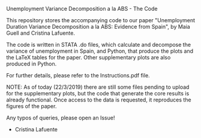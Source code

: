
Unemployment Variance Decomposition a la ABS - The Code

This repository stores the accompanying code to our paper "Unemployment Duration Variance Decomposition a la ABS: Evidence from Spain", by Maia Guell and Cristina Lafuente.

The code is written in STATA .do files, which calculate and decompose the variance of unemployment in Spain, and Python, that produce the plots and the LaTeX tables for the paper. Other supplementary plots are also produced in Python.

For further details, please refer to the Instructions.pdf file.

NOTE: As of today (22/3/2019) there are still some files pending to upload for the supplementary plots, but the code that generate the core results is already functional. Once access to the data is requested, it reproduces the figures of the paper.

Any typos of queries, please open an Issue!

- Cristina Lafuente

